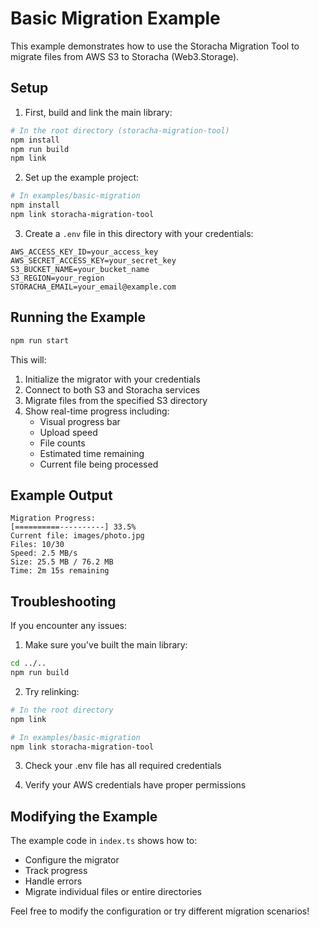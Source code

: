 # Basic Migration Example

This example demonstrates how to use the Storacha Migration Tool to migrate files from AWS S3 to Storacha (Web3.Storage).

## Setup

1. First, build and link the main library:
```bash
# In the root directory (storacha-migration-tool)
npm install
npm run build
npm link
```

2. Set up the example project:
```bash
# In examples/basic-migration
npm install
npm link storacha-migration-tool
```

3. Create a `.env` file in this directory with your credentials:
```env
AWS_ACCESS_KEY_ID=your_access_key
AWS_SECRET_ACCESS_KEY=your_secret_key
S3_BUCKET_NAME=your_bucket_name
S3_REGION=your_region
STORACHA_EMAIL=your_email@example.com
```

## Running the Example

```bash
npm run start
```

This will:
1. Initialize the migrator with your credentials
2. Connect to both S3 and Storacha services
3. Migrate files from the specified S3 directory
4. Show real-time progress including:
   - Visual progress bar
   - Upload speed
   - File counts
   - Estimated time remaining
   - Current file being processed

## Example Output

```
Migration Progress:
[==========----------] 33.5%
Current file: images/photo.jpg
Files: 10/30
Speed: 2.5 MB/s
Size: 25.5 MB / 76.2 MB
Time: 2m 15s remaining
```

## Troubleshooting

If you encounter any issues:

1. Make sure you've built the main library:
```bash
cd ../..
npm run build
```

2. Try relinking:
```bash
# In the root directory
npm link

# In examples/basic-migration
npm link storacha-migration-tool
```

3. Check your .env file has all required credentials

4. Verify your AWS credentials have proper permissions

## Modifying the Example

The example code in `index.ts` shows how to:
- Configure the migrator
- Track progress
- Handle errors
- Migrate individual files or entire directories

Feel free to modify the configuration or try different migration scenarios! 